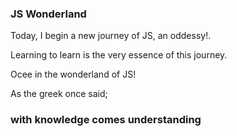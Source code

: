 ### JS Wonderland ###

Today, I begin a new journey of JS, an oddessy!.

Learning to learn is the very essence of this journey.

Ocee in the wonderland of JS!


<!-- The journey is going well so far. Sonic-rocket happy! -->


As the greek once said;
<h3>with knowledge comes understanding</h3>
